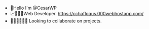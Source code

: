- 👋Hello I'm @CesarWP
- 📈🧑‍💻🌱Web Developer.  https://cchafloqus.000webhostapp.com/
- 🧑‍💻🧑‍💻🧑‍💻 Looking to collaborate on projects.





<!---
CesarWP/CesarWP is a ✨ special ✨ repository because its `README.md` (this file) appears on your GitHub profile.
You can click the Preview link to take a look at your changes.
--->
